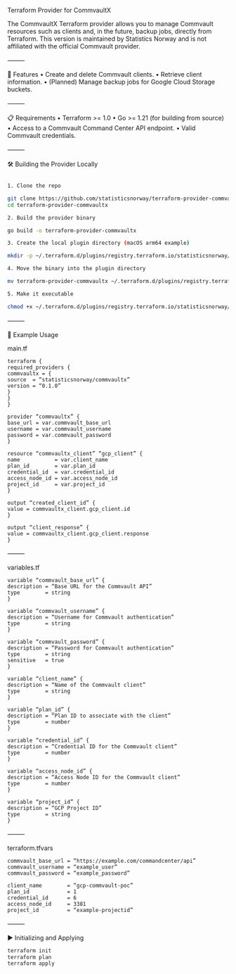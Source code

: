 Terraform Provider for CommvaultX

The CommvaultX Terraform provider allows you to manage Commvault resources such as clients and, in the future, backup jobs, directly from Terraform.
This version is maintained by Statistics Norway and is not affiliated with the official Commvault provider.

⸻

🚀 Features
	•	Create and delete Commvault clients.
	•	Retrieve client information.
	•	(Planned) Manage backup jobs for Google Cloud Storage buckets.

⸻

📋 Requirements
	•	Terraform >= 1.0
	•	Go >= 1.21 (for building from source)
	•	Access to a Commvault Command Center API endpoint.
	•	Valid Commvault credentials.

⸻

🛠 Building the Provider Locally

```bash

1. Clone the repo

git clone https://github.com/statisticsnorway/terraform-provider-commvaultx.git
cd terraform-provider-commvaultx

2. Build the provider binary

go build -o terraform-provider-commvaultx

3. Create the local plugin directory (macOS arm64 example)

mkdir -p ~/.terraform.d/plugins/registry.terraform.io/statisticsnorway/commvaultx/0.1.0/darwin_arm64

4. Move the binary into the plugin directory

mv terraform-provider-commvaultx ~/.terraform.d/plugins/registry.terraform.io/statisticsnorway/commvaultx/0.1.0/darwin_arm64/

5. Make it executable

chmod +x ~/.terraform.d/plugins/registry.terraform.io/statisticsnorway/commvaultx/0.1.0/darwin_arm64/terraform-provider-commvaultx
```

⸻

📄 Example Usage

main.tf
```hcl
terraform {
required_providers {
commvaultx = {
source  = “statisticsnorway/commvaultx”
version = “0.1.0”
}
}
}

provider “commvaultx” {
base_url = var.commvault_base_url
username = var.commvault_username
password = var.commvault_password
}

resource “commvaultx_client” “gcp_client” {
name           = var.client_name
plan_id        = var.plan_id
credential_id  = var.credential_id
access_node_id = var.access_node_id
project_id     = var.project_id
}

output “created_client_id” {
value = commvaultx_client.gcp_client.id
}

output “client_response” {
value = commvaultx_client.gcp_client.response
}
```

⸻

variables.tf
```hcl
variable “commvault_base_url” {
description = “Base URL for the Commvault API”
type        = string
}

variable “commvault_username” {
description = “Username for Commvault authentication”
type        = string
}

variable “commvault_password” {
description = “Password for Commvault authentication”
type        = string
sensitive   = true
}

variable “client_name” {
description = “Name of the Commvault client”
type        = string
}

variable “plan_id” {
description = “Plan ID to associate with the client”
type        = number
}

variable “credential_id” {
description = “Credential ID for the Commvault client”
type        = number
}

variable “access_node_id” {
description = “Access Node ID for the Commvault client”
type        = number
}

variable “project_id” {
description = “GCP Project ID”
type        = string
}
```

⸻

terraform.tfvars
```hcl
commvault_base_url = “https://example.com/commandcenter/api”
commvault_username = “example_user”
commvault_password = “example_password”

client_name        = “gcp-commvault-poc”
plan_id            = 1
credential_id      = 6
access_node_id     = 3381
project_id         = “example-projectid”
```

⸻

▶ Initializing and Applying

```bash
terraform init
terraform plan
terraform apply
```
